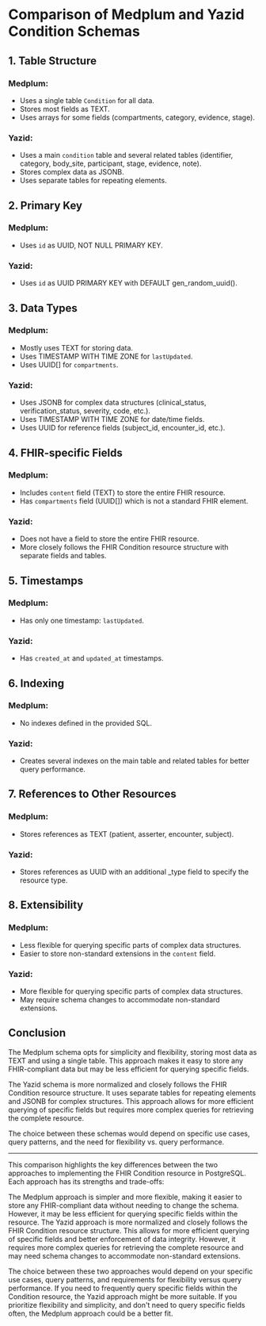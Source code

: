 # Comparison of Medplum and Yazid Condition Schemas

## 1. Table Structure

### Medplum:
- Uses a single table `Condition` for all data.
- Stores most fields as TEXT.
- Uses arrays for some fields (compartments, category, evidence, stage).

### Yazid:
- Uses a main `condition` table and several related tables (identifier, category, body_site, participant, stage, evidence, note).
- Stores complex data as JSONB.
- Uses separate tables for repeating elements.

## 2. Primary Key

### Medplum:
- Uses `id` as UUID, NOT NULL PRIMARY KEY.

### Yazid:
- Uses `id` as UUID PRIMARY KEY with DEFAULT gen_random_uuid().

## 3. Data Types

### Medplum:
- Mostly uses TEXT for storing data.
- Uses TIMESTAMP WITH TIME ZONE for `lastUpdated`.
- Uses UUID[] for `compartments`.

### Yazid:
- Uses JSONB for complex data structures (clinical_status, verification_status, severity, code, etc.).
- Uses TIMESTAMP WITH TIME ZONE for date/time fields.
- Uses UUID for reference fields (subject_id, encounter_id, etc.).

## 4. FHIR-specific Fields

### Medplum:
- Includes `content` field (TEXT) to store the entire FHIR resource.
- Has `compartments` field (UUID[]) which is not a standard FHIR element.

### Yazid:
- Does not have a field to store the entire FHIR resource.
- More closely follows the FHIR Condition resource structure with separate fields and tables.

## 5. Timestamps

### Medplum:
- Has only one timestamp: `lastUpdated`.

### Yazid:
- Has `created_at` and `updated_at` timestamps.

## 6. Indexing

### Medplum:
- No indexes defined in the provided SQL.

### Yazid:
- Creates several indexes on the main table and related tables for better query performance.

## 7. References to Other Resources

### Medplum:
- Stores references as TEXT (patient, asserter, encounter, subject).

### Yazid:
- Stores references as UUID with an additional _type field to specify the resource type.

## 8. Extensibility

### Medplum:
- Less flexible for querying specific parts of complex data structures.
- Easier to store non-standard extensions in the `content` field.

### Yazid:
- More flexible for querying specific parts of complex data structures.
- May require schema changes to accommodate non-standard extensions.

## Conclusion

The Medplum schema opts for simplicity and flexibility, storing most data as TEXT and using a single table. This approach makes it easy to store any FHIR-compliant data but may be less efficient for querying specific fields.

The Yazid schema is more normalized and closely follows the FHIR Condition resource structure. It uses separate tables for repeating elements and JSONB for complex structures. This approach allows for more efficient querying of specific fields but requires more complex queries for retrieving the complete resource.

The choice between these schemas would depend on specific use cases, query patterns, and the need for flexibility vs. query performance.


---



This comparison highlights the key differences between the two approaches to implementing the FHIR Condition resource in PostgreSQL. Each approach has its strengths and trade-offs:

The Medplum approach is simpler and more flexible, making it easier to store any FHIR-compliant data without needing to change the schema. However, it may be less efficient for querying specific fields within the resource.
The Yazid approach is more normalized and closely follows the FHIR Condition resource structure. This allows for more efficient querying of specific fields and better enforcement of data integrity. However, it requires more complex queries for retrieving the complete resource and may need schema changes to accommodate non-standard extensions.

The choice between these two approaches would depend on your specific use cases, query patterns, and requirements for flexibility versus query performance. If you need to frequently query specific fields within the Condition resource, the Yazid approach might be more suitable. If you prioritize flexibility and simplicity, and don't need to query specific fields often, the Medplum approach could be a better fit.
